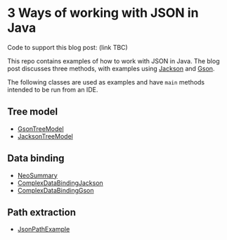 # 3 Ways of working with JSON in Java

Code to support this blog post: (link TBC)

This repo contains examples of how to work with JSON in Java. The blog post discusses
three methods, with examples using [Jackson](https://github.com/FasterXML/jackson) and [Gson](https://github.com/google/gson).

The following classes are used as examples and have `main` methods intended to be run from an IDE.

## Tree model

  - [GsonTreeModel](https://github.com/mjg123/json-in-java/blob/master/src/main/java/lol/gilliard/jsonparse/treemodels/GsonTreeModel.java)
  - [JacksonTreeModel](https://github.com/mjg123/json-in-java/blob/master/src/main/java/lol/gilliard/jsonparse/treemodels/JacksonTreeModel.java)
  
## Data binding

  - [NeoSummary](https://github.com/mjg123/json-in-java/blob/master/src/main/java/lol/gilliard/jsonparse/databinding/simple/NeoSummary.java)
  - [ComplexDataBindingJackson](https://github.com/mjg123/json-in-java/blob/master/src/main/java/lol/gilliard/jsonparse/databinding/complex/jackson/ComplexDataBindingJackson.java)
  - [ComplexDataBindingGson](https://github.com/mjg123/json-in-java/blob/master/src/main/java/lol/gilliard/jsonparse/databinding/complex/gson/ComplexDataBindingGson.java)
  
## Path extraction

  - [JsonPathExample](https://github.com/mjg123/json-in-java/blob/master/src/main/java/lol/gilliard/jsonparse/jsonpath/JsonPathExample.java)